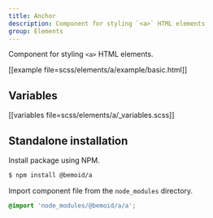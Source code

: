 ```yaml
---
title: Anchor
description: Component for styling `<a>` HTML elements
group: Elements
---
```


Component for styling `<a>` HTML elements.

[[example file=scss/elements/a/example/basic.html]]

## Variables

[[variables file=scss/elements/a/_variables.scss]]

## Standalone installation

Install package using NPM.

```bash
$ npm install @bemoid/a
```

Import component file from the `node_modules` directory.

```scss
@import 'node_modules/@bemoid/a/a';
```

